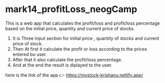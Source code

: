 # mark14_profitLoss_neogCamp
This is a web app that calculates the profit/loss and profit/loss percentage based on the initial price, quantity and current price of stocks.
1. It is Three input section for initial price , quantity of stocks and current price of stock.
2. Then At first it calculate the profit or loss according to the prices entered bu user.
3. After that it also calculate the profit/loss percentage.
4. And at the end the result is diplayed to the user.

here is the link of the app 👉 https://mystock-krishanu.netlify.app/
